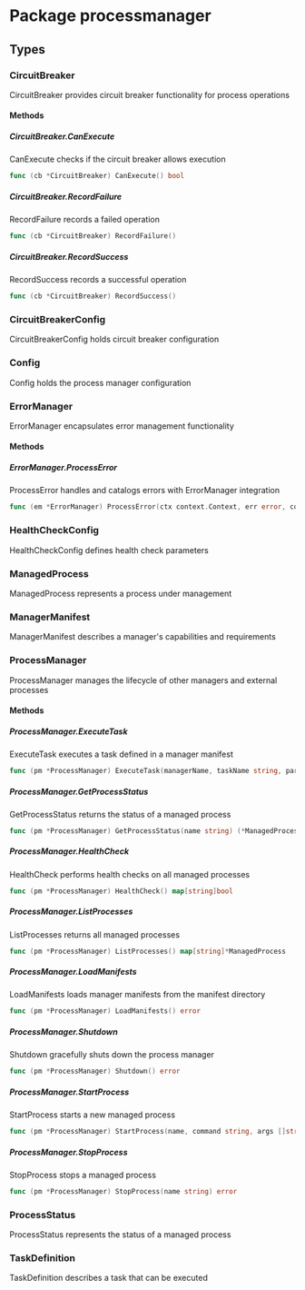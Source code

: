 # Package processmanager

## Types

### CircuitBreaker

CircuitBreaker provides circuit breaker functionality for process operations


#### Methods

##### CircuitBreaker.CanExecute

CanExecute checks if the circuit breaker allows execution


```go
func (cb *CircuitBreaker) CanExecute() bool
```

##### CircuitBreaker.RecordFailure

RecordFailure records a failed operation


```go
func (cb *CircuitBreaker) RecordFailure()
```

##### CircuitBreaker.RecordSuccess

RecordSuccess records a successful operation


```go
func (cb *CircuitBreaker) RecordSuccess()
```

### CircuitBreakerConfig

CircuitBreakerConfig holds circuit breaker configuration


### Config

Config holds the process manager configuration


### ErrorManager

ErrorManager encapsulates error management functionality


#### Methods

##### ErrorManager.ProcessError

ProcessError handles and catalogs errors with ErrorManager integration


```go
func (em *ErrorManager) ProcessError(ctx context.Context, err error, component, operation string) error
```

### HealthCheckConfig

HealthCheckConfig defines health check parameters


### ManagedProcess

ManagedProcess represents a process under management


### ManagerManifest

ManagerManifest describes a manager's capabilities and requirements


### ProcessManager

ProcessManager manages the lifecycle of other managers and external processes


#### Methods

##### ProcessManager.ExecuteTask

ExecuteTask executes a task defined in a manager manifest


```go
func (pm *ProcessManager) ExecuteTask(managerName, taskName string, params map[string]interface{}) error
```

##### ProcessManager.GetProcessStatus

GetProcessStatus returns the status of a managed process


```go
func (pm *ProcessManager) GetProcessStatus(name string) (*ManagedProcess, error)
```

##### ProcessManager.HealthCheck

HealthCheck performs health checks on all managed processes


```go
func (pm *ProcessManager) HealthCheck() map[string]bool
```

##### ProcessManager.ListProcesses

ListProcesses returns all managed processes


```go
func (pm *ProcessManager) ListProcesses() map[string]*ManagedProcess
```

##### ProcessManager.LoadManifests

LoadManifests loads manager manifests from the manifest directory


```go
func (pm *ProcessManager) LoadManifests() error
```

##### ProcessManager.Shutdown

Shutdown gracefully shuts down the process manager


```go
func (pm *ProcessManager) Shutdown() error
```

##### ProcessManager.StartProcess

StartProcess starts a new managed process


```go
func (pm *ProcessManager) StartProcess(name, command string, args []string, env map[string]string) (*ManagedProcess, error)
```

##### ProcessManager.StopProcess

StopProcess stops a managed process


```go
func (pm *ProcessManager) StopProcess(name string) error
```

### ProcessStatus

ProcessStatus represents the status of a managed process


### TaskDefinition

TaskDefinition describes a task that can be executed


